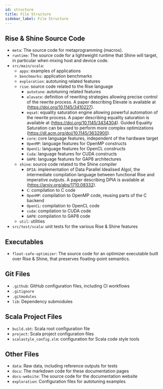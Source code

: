 ```yaml
---
id: structure
title: File Structure
sidebar_label: File Structure
---
```


## Rise & Shine Source Code

- `meta`: The source code for metaprogramming (macros).
- `runtime`: The source code for a lightweight runtime that Shine will target, in particular when mixing host and device code.
- `src/main/scala`:
  - `apps`: examples of applications
  - `benchmarks`: application benchmarks
  - `exploration`: autotuning related features
  - `rise`: source code related to the Rise language
    + `autotune`: autotuning related features
    + `elevate`: definition of rewriting strategies allowing precise control of the rewrite process. A paper describing Elevate is available at (https://doi.org/10.1145/3410227).
    + `eqsat`: equality saturation engine allowing powerful automation of the rewrite process. A paper describing equality saturation is available at (https://doi.org/10.1145/3434304). Guided Equality Saturation can be used to perform more complex optimizations (https://dl.acm.org/doi/10.1145/3632900).
    + `core`: core language features, independent of the hardware target
    + `OpenMP`: language features for OpenMP constructs
    + `OpenCL`: language features for OpenCL constructs
    + `Cuda`: language features for CUDA constructs
    + `GAP8`: language features for GAP8 architectures
  - `shine`: source code related to the Shine compiler
    + `DPIA`: implementation of Data Parallel Idealised Algol, the intermediate compilation language between functional Rise and imperative outputs. A paper describing DPIA is available at (https://arxiv.org/abs/1710.08332).
    + `C`: compilation to C code
    + `OpenMP`: compilation to OpenMP code, reusing parts of the C backend
    + `OpenCL`: compilation to OpenCL code
    + `cuda`: compilation to CUDA code
    + `GAP8`: compilation to GAP8 code
  - `util`: utilities
- `src/test/scala`: unit tests for the various Rise & Shine features

## Executables

- `float-safe-optimizer`: The source code for an optimizer executable built over Rise & Shine, that preserves floating-point semantics.

## Git Files

- `.github`: GitHub configuration files, including CI workflows
- `.gitignore`
- `.gitmodules`
- `lib`: Dependency submodules

## Scala Project Files

- `build.sbt`: Scala root configuration file
- `project`: Scala project configuration files
- `scalastyle_config.xlm`: configuration for Scala code style tools

## Other Files

- `data`: Raw data, including reference outputs for tests
- `docs`: The markdown code for these documentation pages
- `docs-website`: The source code for the documentation website
- `exploration`: Configuration files for autotuning examples